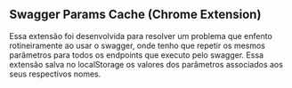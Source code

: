 <h2>Swagger Params Cache (Chrome Extension)</h2>

Essa extensão foi desenvolvida para resolver um problema que enfento rotineiramente ao usar o swagger, 
onde tenho que repetir os mesmos parâmetros para todos os endpoints que executo pelo swagger. Essa extensão
salva no localStorage os valores dos parâmetros associados aos seus respectivos nomes.
